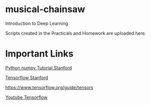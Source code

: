 # musical-chainsaw
Introduction to Deep Learning

Scripts created in the Practicals and Homework are uploaded here.

# Important Links

[Python numpy Tutorial Stanford](http://cs231n.github.io/python-numpy-tutorial/)

[Tensorflow Stanford](https://cs224d.stanford.edu/lectures/CS224d-Lecture7.pdf)

<https://www.tensorflow.org/guide/tensors>

[Youtube Tensorflow](www.youtube.com/watch?v=xFGktP4lXhc)
